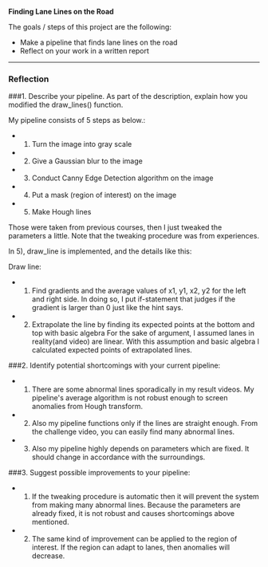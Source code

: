 **Finding Lane Lines on the Road** 
 
The goals / steps of this project are the following: 
* Make a pipeline that finds lane lines on the road 
* Reflect on your work in a written report 
 
--- 
 
### Reflection 
 
###1. Describe your pipeline. As part of the description, explain how you modified the draw_lines() function. 
 
My pipeline consists of 5 steps as below.: 
* 1) Turn the image into gray scale 
* 2) Give a Gaussian blur to the image 
* 3) Conduct Canny Edge Detection algorithm on the image 
* 4) Put a mask (region of interest) on the image 
* 5) Make Hough lines  
 
Those were taken from previous courses, then I just tweaked the parameters a little. 
Note that the tweaking procedure was from experiences. 
 
In 5), draw_line is implemented, and the details like this: 
 
Draw line: 
* 1) Find gradients and the average values of x1, y1, x2, y2 for the left and right side. 
In doing so, I put if-statement that judges if the gradient is larger than 0 just like the hint says. 
* 2) Extrapolate the line by finding its expected points at the bottom and top with basic algebra 
For the sake of argument, I assumed lanes in reality(and video) are linear. 
With this assumption and basic algebra I calculated expected points of extrapolated lines. 
 
###2. Identify potential shortcomings with your current pipeline: 
* 1) There are some abnormal lines sporadically in my result videos. My pipeline's average algorithm is not robust enough to screen anomalies from Hough transform. 
* 2) Also my pipeline functions only if the lines are straight enough. From the challenge video, you can easily find many abnormal lines. 
* 3) Also my pipeline highly depends on parameters which are fixed. It should change in accordance with the surroundings. 
 
 
###3. Suggest possible improvements to your pipeline: 
* 1) If the tweaking procedure is automatic then it will prevent the system from making many abnormal lines. Because the parameters are already fixed, it is not robust and causes shortcomings above mentioned. 
* 2) The same kind of improvement can be applied to the region of interest. If the region can adapt to lanes, then anomalies will decrease. 
 
